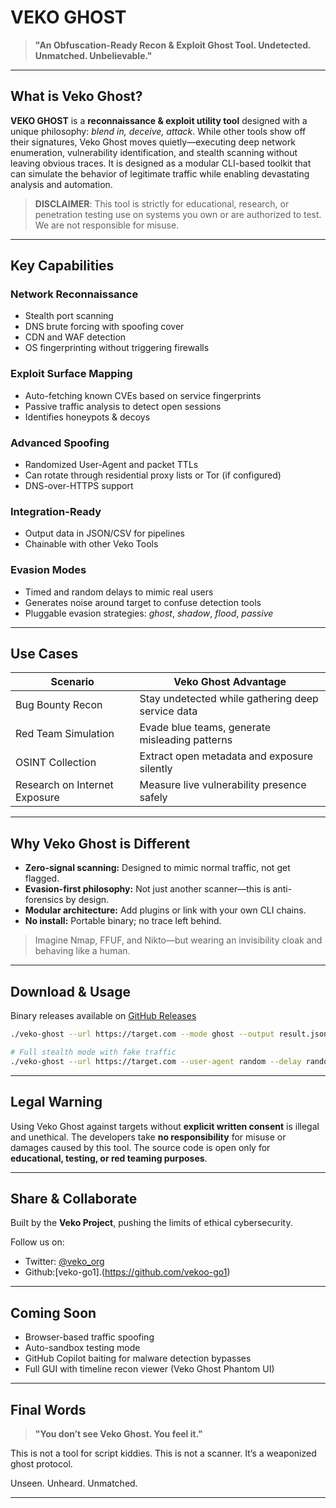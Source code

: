 # VEKO GHOST

> **"An Obfuscation-Ready Recon & Exploit Ghost Tool. Undetected. Unmatched. Unbelievable."**

---

## &#x20;What is Veko Ghost?

**VEKO GHOST** is a **reconnaissance & exploit utility tool** designed with a unique philosophy: *blend in, deceive, attack*. While other tools show off their signatures, Veko Ghost moves quietly—executing deep network enumeration, vulnerability identification, and stealth scanning without leaving obvious traces. It is designed as a modular CLI-based toolkit that can simulate the behavior of legitimate traffic while enabling devastating analysis and automation.

> **DISCLAIMER**: This tool is strictly for educational, research, or penetration testing use on systems you own or are authorized to test. We are not responsible for misuse.

---

## &#x20;Key Capabilities

### &#x20;Network Reconnaissance

* Stealth port scanning
* DNS brute forcing with spoofing cover
* CDN and WAF detection
* OS fingerprinting without triggering firewalls

### &#x20;Exploit Surface Mapping

* Auto-fetching known CVEs based on service fingerprints
* Passive traffic analysis to detect open sessions
* Identifies honeypots & decoys

### &#x20;Advanced Spoofing

* Randomized User-Agent and packet TTLs
* Can rotate through residential proxy lists or Tor (if configured)
* DNS-over-HTTPS support

### &#x20;Integration-Ready

* Output data in JSON/CSV for pipelines
* Chainable with other Veko Tools

### &#x20;Evasion Modes

* Timed and random delays to mimic real users
* Generates noise around target to confuse detection tools
* Pluggable evasion strategies: *ghost*, *shadow*, *flood*, *passive*

---

## &#x20;Use Cases

| Scenario                      | Veko Ghost Advantage                              |
| ----------------------------- | ------------------------------------------------- |
| Bug Bounty Recon              | Stay undetected while gathering deep service data |
| Red Team Simulation           | Evade blue teams, generate misleading patterns    |
| OSINT Collection              | Extract open metadata and exposure silently       |
| Research on Internet Exposure | Measure live vulnerability presence safely        |

---

## &#x20;Why Veko Ghost is Different

* **Zero-signal scanning:** Designed to mimic normal traffic, not get flagged.
* **Evasion-first philosophy:** Not just another scanner—this is anti-forensics by design.
* **Modular architecture:** Add plugins or link with your own CLI chains.
* **No install:** Portable binary; no trace left behind.

> Imagine Nmap, FFUF, and Nikto—but wearing an invisibility cloak and behaving like a human.

---

## &#x20;Download & Usage

Binary releases available on [GitHub Releases](https://github.com/veko-org/veko-ghost/releases)

```bash
./veko-ghost --url https://target.com --mode ghost --output result.json
```

```bash
# Full stealth mode with fake traffic
./veko-ghost --url https://target.com --user-agent random --delay random --tor --evasion shadow
```

---

## &#x20;Legal Warning

Using Veko Ghost against targets without **explicit written consent** is illegal and unethical. The developers take **no responsibility** for misuse or damages caused by this tool. The source code is open only for **educational, testing, or red teaming purposes**.

---

## &#x20;Share & Collaborate

Built by the **Veko Project**, pushing the limits of ethical cybersecurity.

Follow us on:

* &#x20;Twitter: [@veko\_org](https://twitter.com/veko_org)
*  &#x20; Github:[veko-go1].(https://github.com/vekoo-go1)

---

## &#x20;Coming Soon

* Browser-based traffic spoofing
* Auto-sandbox testing mode
* GitHub Copilot baiting for malware detection bypasses
* Full GUI with timeline recon viewer (Veko Ghost Phantom UI)

---

## &#x20;Final Words

> **"You don’t see Veko Ghost. You feel it."**

This is not a tool for script kiddies.
This is not a scanner. It’s a weaponized ghost protocol.

Unseen. Unheard. Unmatched.

---

